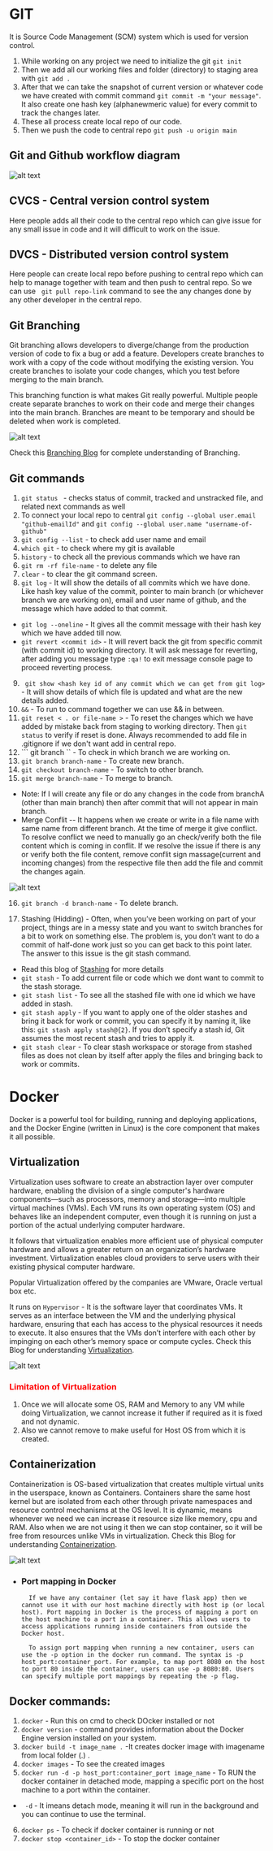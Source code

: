 # GIT
It is Source Code Management (SCM) system which is used for version control.

1. While working on any project we need to initialize the git ``` git init ```
2. Then we add all our working files and folder (directory) to staging area with ``` git add . ```
3. After that we can take the snapshot of current version or whatever code we have created
with commit command ``` git commit -m "your message" ```. It also create one hash key (alphanewmeric value) for every commit to track the changes later.
4. These all process create local repo of our code.
5. Then we push the code to central repo ``` git push -u origin main ```

## Git and Github workflow diagram
![alt text](github.jpg?raw=true "Git and Github workflow")

## CVCS -  Central version control system
Here people adds all their code to the central repo which can give issue for any small issue in code and it will difficult to work on the issue. 

## DVCS  - Distributed version control system
Here people can create local repo before pushing to central repo which can help to manage together with team
and then push to central repo.
So we can use ``` git pull repo-link``` command to see the any changes done by any other developer in the central repo.

## Git Branching
Git branching allows developers to diverge/change from the production version of code to fix a bug or add a feature. Developers create branches to work with a copy of the code without modifying the existing version. You create branches to isolate your code changes, which you test before merging to the main branch.

This branching function is what makes Git really powerful. Multiple people create separate branches to work on their code and merge their changes into the main branch. Branches are meant to be temporary and should be deleted when work is completed.

![alt text](what-is-a-merge.gif?raw=true "Branch merging")

Check this [Branching Blog](https://www.varonis.com/blog/git-branching) for complete understanding of Branching.

## Git commands
1.  ```git status ``` - checks status of commit, tracked and unstracked file, and related next commands as well
2. To connect your local repo to central ``` git config --global user.email "github-emailId" ``` and ``` git config --global user.name "username-of-github" ```
3. ``` git config --list ``` - to check add user name and email
4. ``` which git ``` -  to check where my git is available
5. ``` history ``` - to check all the previous commands which we have ran
6. ``` git rm -rf file-name ``` - to delete any file 
7. ``` clear ``` - to clear the git command screen.
8. ``` git log ``` - It will show the details of all commits which we have done. Like hash key value of the 
commit, pointer to main branch (or whichever branch we are working on), email and user name of github, and the
message which have added to that commit.
+ ``` git log --oneline ``` - It gives all the commit message with their hash key which we have added till now.
+ ``` git revert <commit id> ``` - It will revert back the git from specific commit (with commit id) to working directory. It will ask message for reverting, after adding you message type ``` :qa! ``` to exit message console page to proceed reverting process.
9. ``` git show <hash key id of any commit which we can get from git log>``` - It will show details of which file is updated and what are the new details added.
10. ``` && ``` - To run to command together we can use && in between.  
11. ``` git reset < . or file-name > ``` - To reset the changes which we have added by mistake back from staging to working directory. Then ``` git status ``` to verify if reset is done. Always recommended to add file in .gitignore if we don't want add in central repo.
12. ``` git branch `` - To check in which branch we are working on.
13. ``` git branch branch-name ``` - To create new branch.
14. ``` git checkout branch-name ``` - To switch to other branch.
15. ``` git merge branch-name ``` - To merge to branch.

+ Note: If I will create any file or do any changes in the code from branchA (other than main branch) then after commit that will not appear in main branch. 
+ Merge Conflit -- It happens when we create or write in a file name with same name from different branch. At the time of merge it give conflict.
To resolve conflict we need to manually go an check/verify both the file content which is coming in conflit. If we resolve the issue if there is any or verify both the file content, remove conflit sign massage(current and incoming changes) from the respective file then add the file and commit the changes again.

![alt text](Git-Conflit.png?raw=true "Git Conflit")

16. ``` git branch -d branch-name ``` - To delete branch.

17. Stashing (Hidding) - Often, when you’ve been working on part of your project, things are in a messy state and you want to switch branches for a bit to work on something else. The problem is, you don’t want to do a commit of half-done work just so you can get back to this point later. The answer to this issue is the git stash command.

+ Read this blog of [Stashing](https://www.varonis.com/blog/git-branching) for more details
+ ``` git stash ``` - To add current file or code which we dont want to commit to the stash storage.
+ ``` git stash list ``` - To see all the stashed file with one id which we have added in stash.
+ ``` git stash apply ``` - If you want to apply one of the older stashes and bring it back for work or commit, you can specify it by naming it, like this: ``` git stash apply stash@{2} ```. If you don’t specify a stash id, Git assumes the most recent stash and tries to apply it.
+ ``` git stash clear ``` - To clear stash workspace or storage from stashed files as does not clean by itself after apply the files and bringing back to work or commits.


# Docker

Docker is a powerful tool for building, running and deploying applications, and the Docker Engine (written in Linux) is the core component that makes it all possible.

##  Virtualization

Virtualization uses software to create an abstraction layer over computer hardware, enabling the division of a single computer's hardware components—such as processors, memory and storage—into multiple virtual machines (VMs). Each VM runs its own operating system (OS) and behaves like an independent computer, even though it is running on just a portion of the actual underlying computer hardware.

It follows that virtualization enables more efficient use of physical computer hardware and allows a greater return on an organization’s hardware investment.
Virtualization enables cloud providers to serve users with their existing physical computer hardware.

Popular Virtualization offered by the companies are VMware, Oracle vertual box etc. 

It runs on ``` Hypervisor ``` - It is the software layer that coordinates VMs. It serves as an interface between the VM and the underlying physical hardware, ensuring that each has access to the physical resources it needs to execute. It also ensures that the VMs don’t interfere with each other by impinging on each other’s memory space or compute cycles. Check this Blog for understanding [Virtualization](https://www.ibm.com/topics/virtualization).

![alt text](Virtualization.png?raw=true "Virtualization")

### <span style="color: red;">Limitation of Virtualization</span>

1. Once we will allocate some OS, RAM and Memory to any VM while doing Virtualization, we cannot increase it futher if required as it is fixed and not dynamic. 
2. Also we cannot remove to make useful for Host OS from which it is created.

## Containerization

Containerization is OS-based virtualization that creates multiple virtual units in the userspace, known as Containers. Containers share the same host kernel but are isolated from each other through private namespaces and resource control mechanisms at the OS level.
It is dynamic, means whenever we need we can increase it resource size like memory, cpu and RAM. Also when we are not using it then we can stop container, so it will be free from resources unlike VMs in virtualization. Check this Blog for understanding [Containerization](https://www.geeksforgeeks.org/containerization-using-docker/).

![alt text](Containerization.png?raw=true "Containerization vs Virtualization")

+ ### Port mapping in Docker
        If we have any container (let say it have flask app) then we cannot use it with our host machine directly with host ip (or local host). Port mapping in Docker is the process of mapping a port on the host machine to a port in a container. This allows users to access applications running inside containers from outside the Docker host. 
        
        To assign port mapping when running a new container, users can use the -p option in the docker run command. The syntax is -p host_port:container_port. For example, to map port 8080 on the host to port 80 inside the container, users can use -p 8080:80. Users can specify multiple port mappings by repeating the -p flag. 


## Docker commands:

1. ``` docker ``` - Run this on cmd to check DOcker installed or not
2. ``` docker version ``` - command provides information about the Docker Engine version installed on your system.
3. ``` docker build -t image_name . ``` -It creates docker image with imagename from local folder (.) .
4. ``` docker images ``` - To see the created images
5. ``` docker run -d -p host_port:container_port image_name ``` -  To RUN the docker container  in detached mode, mapping a specific port on the host machine to a port within the container.
+ ``` -d``` - It imeans detach mode, meaning it will run in the background and you can continue to use the terminal.
6. ``` docker ps ``` - To check if docker container is running or not
7. ``` docker stop <container_id> ``` - To stop the docker container 